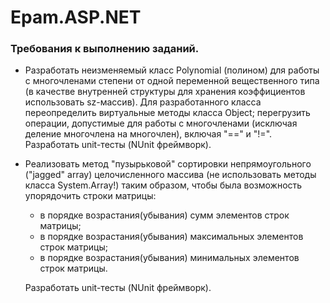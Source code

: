 # Epam.ASP.NET

### Требования к выполнению заданий.

- Разработать неизменяемый класс Polynomial (полином) для работы с многочленами степени от одной переменной вещественного типа (в качестве внутренней структуры для хранения коэффициентов использовать sz-массив). Для разработанного класса переопределить виртуальные методы класса Object; перегрузить операции, допустимые для работы с многочленами (исключая деление многочлена на многочлен), включая "==" и "!=". Разработать unit-тесты (NUnit фреймворк).

- Реализовать метод "пузырьковой" сортировки непрямоугольного ("jagged" array) целочисленного массива (не использовать методы класса System.Array!) таким образом, чтобы была возможность упорядочить строки матрицы:

  - в порядке возрастания(убывания) сумм элементов строк матрицы;
  - в порядке возрастания(убывания) максимальных элементов строк матрицы;
  - в порядке возрастания(убывания) минимальных элементов строк матрицы.

  Разработать unit-тесты (NUnit фреймворк).